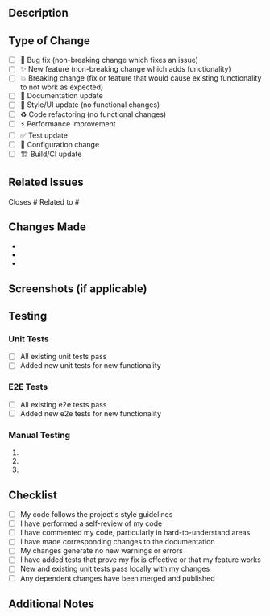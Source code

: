 ## Description

<!-- Provide a brief description of the changes in this PR -->

## Type of Change

<!-- Mark the relevant option with an "x" -->

- [ ] 🐛 Bug fix (non-breaking change which fixes an issue)
- [ ] ✨ New feature (non-breaking change which adds functionality)
- [ ] 💥 Breaking change (fix or feature that would cause existing functionality to not work as expected)
- [ ] 📝 Documentation update
- [ ] 🎨 Style/UI update (no functional changes)
- [ ] ♻️ Code refactoring (no functional changes)
- [ ] ⚡ Performance improvement
- [ ] ✅ Test update
- [ ] 🔧 Configuration change
- [ ] 🏗️ Build/CI update

## Related Issues

<!-- Link to related issues using #issue_number -->

Closes #
Related to #

## Changes Made

<!-- List the main changes made in this PR -->

- 
- 
- 

## Screenshots (if applicable)

<!-- Add screenshots to help explain your changes -->

## Testing

<!-- Describe the tests you ran and how to reproduce them -->

### Unit Tests
- [ ] All existing unit tests pass
- [ ] Added new unit tests for new functionality

### E2E Tests
- [ ] All existing e2e tests pass
- [ ] Added new e2e tests for new functionality

### Manual Testing
<!-- Describe manual testing steps -->

1. 
2. 
3. 

## Checklist

<!-- Mark completed items with an "x" -->

- [ ] My code follows the project's style guidelines
- [ ] I have performed a self-review of my code
- [ ] I have commented my code, particularly in hard-to-understand areas
- [ ] I have made corresponding changes to the documentation
- [ ] My changes generate no new warnings or errors
- [ ] I have added tests that prove my fix is effective or that my feature works
- [ ] New and existing unit tests pass locally with my changes
- [ ] Any dependent changes have been merged and published

## Additional Notes

<!-- Add any additional notes or context about the PR -->
